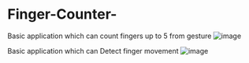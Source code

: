 # Finger-Counter-
Basic application which can count fingers up to 5 from gesture
![image](https://user-images.githubusercontent.com/72971009/236547917-137a6f46-8958-41bc-bec6-7a9570fc7e8b.png)

Basic application which can Detect finger movement 
![image](https://user-images.githubusercontent.com/72971009/236548010-919c878e-f0ef-4d38-8020-0b64ea3d3a95.png)
